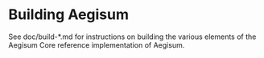 Building Aegisum
================

See doc/build-*.md for instructions on building the various
elements of the Aegisum Core reference implementation of Aegisum.
